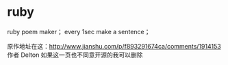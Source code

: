# ruby
ruby poem maker；
every 1sec make a sentence；

原作地址在这：http://www.jianshu.com/p/f893291674ca/comments/1914153
作者 Delton 如果这一页也不同意开源的我可以删除

